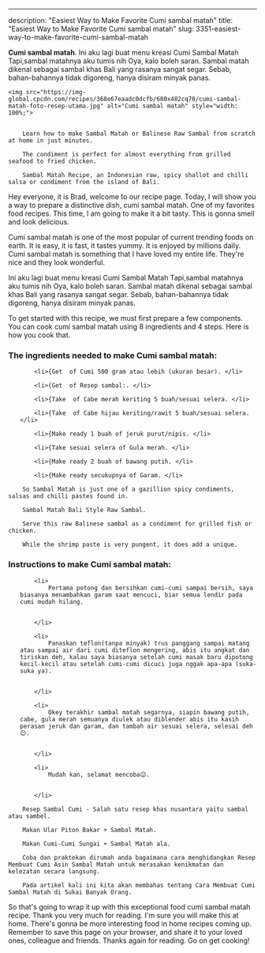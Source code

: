 ---
description: "Easiest Way to Make Favorite Cumi sambal matah"
title: "Easiest Way to Make Favorite Cumi sambal matah"
slug: 3351-easiest-way-to-make-favorite-cumi-sambal-matah

<p>
	<strong>Cumi sambal matah</strong>. 
	Ini aku lagi buat menu kreasi Cumi Sambal Matah Tapi,sambal matahnya aku tumis nih Oya, kalo boleh saran. Sambal matah dikenal sebagai sambal khas Bali yang rasanya sangat segar. Sebab, bahan-bahannya tidak digoreng, hanya disiram minyak panas.
</p>
<p>
	
	<img src="https://img-global.cpcdn.com/recipes/368e67eaadc0dcfb/680x482cq70/cumi-sambal-matah-foto-resep-utama.jpg" alt="Cumi sambal matah" style="width: 100%;">
	
	
		Learn how to make Sambal Matah or Balinese Raw Sambal from scratch at home in just minutes.
	
		The condiment is perfect for almost everything from grilled seafood to fried chicken.
	
		Sambal Matah Recipe, an Indonesian raw, spicy shallot and chilli salsa or condiment from the island of Bali.
	
</p>
<p>
	Hey everyone, it is Brad, welcome to our recipe page. Today, I will show you a way to prepare a distinctive dish, cumi sambal matah. One of my favorites food recipes. This time, I am going to make it a bit tasty. This is gonna smell and look delicious.
</p>
	
<p>
	Cumi sambal matah is one of the most popular of current trending foods on earth. It is easy, it is fast, it tastes yummy. It is enjoyed by millions daily. Cumi sambal matah is something that I have loved my entire life. They're nice and they look wonderful.
</p>
<p>
	Ini aku lagi buat menu kreasi Cumi Sambal Matah Tapi,sambal matahnya aku tumis nih Oya, kalo boleh saran. Sambal matah dikenal sebagai sambal khas Bali yang rasanya sangat segar. Sebab, bahan-bahannya tidak digoreng, hanya disiram minyak panas.
</p>

<p>
To get started with this recipe, we must first prepare a few components. You can cook cumi sambal matah using 8 ingredients and 4 steps. Here is how you cook that.
</p>

<h3>The ingredients needed to make Cumi sambal matah:</h3>

<ol>
	
		<li>{Get  of Cumi 500 gram atau lebih (ukuran besar). </li>
	
		<li>{Get  of Resep sambal:. </li>
	
		<li>{Take  of Cabe merah keriting 5 buah/sesuai selera. </li>
	
		<li>{Take  of Cabe hijau keriting/rawit 5 buah/sesuai selera. </li>
	
		<li>{Make ready 1 buah of jeruk purut/nipis. </li>
	
		<li>{Take sesuai selera of Gula merah. </li>
	
		<li>{Make ready 2 buah of bawang putih. </li>
	
		<li>{Make ready secukupnya of Garam. </li>
	
</ol>
<p>
	
		So Sambal Matah is just one of a gazillion spicy condiments, salsas and chilli pastes found in.
	
		Sambal Matah Bali Style Raw Sambal.
	
		Serve this raw Balinese sambal as a condiment for grilled fish or chicken.
	
		While the shrimp paste is very pungent, it does add a unique.
	
</p>

<h3>Instructions to make Cumi sambal matah:</h3>

<ol>
	
		<li>
			Pertama potong dan bersihkan cumi-cumi sampai bersih, saya biasanya menambahkan garam saat mencuci, biar semua lendir pada cumi mudah hilang.
			
			
		</li>
	
		<li>
			Panaskan teflon(tanpa minyak) trus panggang sampai matang atau sampai air dari cumi diteflon mengering, abis itu angkat dan tiriskan deh, kalau saya biasanya setelah cumi masak baru dipotong kecil-kecil atau setelah cumi-cumi dicuci juga nggak apa-apa (suka-suka ya).
			
			
		</li>
	
		<li>
			Okey terakhir sambal matah segarnya, siapin bawang putih, cabe, gula merah semuanya diulek atau diblender abis itu kasih perasan jeruk dan garam, dan tambah air sesuai selera, selesai deh 😊.
			
			
		</li>
	
		<li>
			Mudah kan, selamat mencoba😉.
			
			
		</li>
	
</ol>

<p>
	
		Resep Sambal Cumi - Salah satu resep khas nusantara yaitu sambal atau sambel.
	
		Makan Ular Piton Bakar + Sambal Matah.
	
		Makan Cumi-Cumi Sungai + Sambal Matah ala.
	
		Coba dan praktekan dirumah anda bagaimana cara menghidangkan Resep Membuat Cumi Asin Sambal Matah untuk merasakan kenikmatan dan kelezatan secara langsung.
	
		Pada artikel kali ini kita akan membahas tentang Cara Membuat Cumi Sambal Matah di Sukai Banyak Orang.
	
</p>

<p>
	So that's going to wrap it up with this exceptional food cumi sambal matah recipe. Thank you very much for reading. I'm sure you will make this at home. There's gonna be more interesting food in home recipes coming up. Remember to save this page on your browser, and share it to your loved ones, colleague and friends. Thanks again for reading. Go on get cooking!
</p>
